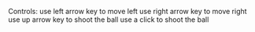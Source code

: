 Controls: use left arrow key to move left
          use right arrow key to move right
          use up arrow key to shoot the ball
          use a click to shoot the ball
